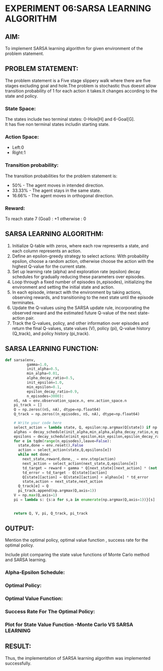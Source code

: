 # EXPERIMENT 06:SARSA LEARNING ALGORITHM

## AIM:
To implement SARSA learning algorithm for given environment of the problem statement.

## PROBLEM STATEMENT:
The problem statement is a Five stage slippery walk where there are five stages excluding goal and hole.The problem is stochastic thus doesnt allow transition probability of 1 for each action it takes.It changes according to the state and policy.
### State Space:
The states include two terminal states: 0-Hole[H] and 6-Goal[G].  
It has five non terminal states includin starting state.
### Action Space:
* Left:0
* Right:1
### Transition probability:
The transition probabilities for the problem statement is:
* 50% - The agent moves in intended direction.
* 33.33% - The agent stays in the same state.
* 16.66% - The agent moves in orthogonal direction.
### Reward:
To reach state 7 (Goal) : +1
otherwise : 0


## SARSA LEARNING ALGORITHM:
1. Initialize Q-table with zeros, where each row represents a state, and each column represents an action.
2. Define an epsilon-greedy strategy to select actions: With probability epsilon, choose a random action, otherwise choose the action with the highest Q-value for the current state.
3. Set up learning rate (alpha) and exploration rate (epsilon) decay schedules for gradually reducing these parameters over episodes.
4. Loop through a fixed number of episodes (n_episodes), initializing the environment and setting the initial state and action.
5. In each episode, interact with the environment by taking actions, observing rewards, and transitioning to the next state until the episode terminates.
6. Update the Q-values using the SARSA update rule, incorporating the observed reward and the estimated future Q-value of the next state-action pair.
7. Track the Q-values, policy, and other information over episodes and return the final Q-values, state values (V), policy (pi), Q-value history (Q_track), and policy history (pi_track).



## SARSA LEARNING FUNCTION:
```python
def sarsa(env,
          gamma=1.0,
          init_alpha=0.5,
          min_alpha=0.01,
          alpha_decay_ratio=0.5,
          init_epsilon=1.0,
          min_epsilon=0.1,
          epsilon_decay_ratio=0.9,
          n_episodes=3000):
    nS, nA = env.observation_space.n, env.action_space.n
    pi_track = []
    Q = np.zeros((nS, nA), dtype=np.float64)
    Q_track = np.zeros((n_episodes, nS, nA), dtype=np.float64)

    # Write your code here
    select_action = lambda state, Q, epsilon:np.argmax(Q[state]) if np.random.random() > epsilon else np.random.randint(len(Q[state]))
    alphas = decay_schedule(init_alpha,min_alpha,alpha_decay_ratio,n_episodes)
    epsilons = decay_schedule(init_epsilon,min_epsilon,epsilon_decay_ratio,n_episodes)
    for e in tqdm(range(n_episodes),leave=False):
      state,done = env.reset(),False
      action = select_action(state,Q,epsilons[e])
      while not done:
        next_state,reward,done,_ = env.step(action)
        next_action = select_action(next_state,Q,epsilons[e])
        td_target = reward + gamma * Q[next_state][next_action] * (not done)
        td_error = td_target - Q[state][action]
        Q[state][action] = Q[state][action] + alphas[e] * td_error
        state,action = next_state,next_action
      Q_track[e] = Q
      pi_track.append(np.argmax(Q,axis=1))
    V = np.max(Q,axis=1)
    pi = lambda s: {s:a for s,a in enumerate(np.argmax(Q,axis=1))}[s]
    
    
    return Q, V, pi, Q_track, pi_track
```

## OUTPUT:
Mention the optimal policy, optimal value function , success rate for the optimal policy.

Include plot comparing the state value functions of Monte Carlo method and SARSA learning.
### Alpha-Epsilon Schedule:

### Optimal Policy:

### Optimal Value Function:

### Success Rate For The Optimal Policy:

### Plot for State Value Function -Monte Carlo VS SARSA LEARNING
## RESULT:
Thus, the implementation of SARSA learning algorithm was implemented successfully.